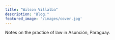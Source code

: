 ```yaml
---
title: "Wilson Villalba"
description: "Blog."
featured_image: '/images/cover.jpg'
---
```


Notes on the practice of law in Asunción, Paraguay.
